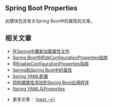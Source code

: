 ## Spring Boot Properties

此模块包含有关Spring Boot中的属性的文章。

## 相关文章

+ [在Spring中重新加载属性文件](http://tu-yucheng.github.io/springboot/2023/05/12/spring-reloading-properties.html)
+ [Spring Boot中的@ConfigurationProperties指南](http://tu-yucheng.github.io/springboot/2023/05/12/spring-enable-config-properties.html)
+ [@EnableConfigurationProperties指南](http://tu-yucheng.github.io/springboot/2023/05/12/spring-enable-config-properties.html)
+ [Spring和Spring Boot中的属性](http://tu-yucheng.github.io/springboot/2023/05/12/properties-with-spring.html)
+ [Spring YAML配置](http://tu-yucheng.github.io/springboot/2023/05/12/spring-yaml.html)
+ [将构建属性添加到Spring Boot应用程序](http://tu-yucheng.github.io/springboot/2023/05/12/spring-boot-build-properties.html)
+ [Spring YAML与Properties](http://tu-yucheng.github.io/springboot/2023/05/12/spring-yaml-vs-properties.html)

- 更多文章： [[next -->]](../spring-boot-properties-2/README.md)
